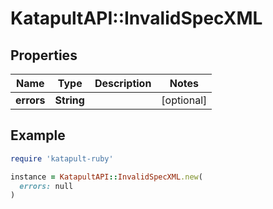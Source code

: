 # KatapultAPI::InvalidSpecXML

## Properties

| Name | Type | Description | Notes |
| ---- | ---- | ----------- | ----- |
| **errors** | **String** |  | [optional] |

## Example

```ruby
require 'katapult-ruby'

instance = KatapultAPI::InvalidSpecXML.new(
  errors: null
)
```

